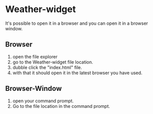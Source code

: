 # Weather-widget

It's possible to open it in a browser and you can open it in a browser window.

## Browser
1. open the file explorer
2. go to the Weather-widget file location.
3. dubble click the "index.html" file.
4. with that it should open it in the latest browser you have used.

## Browser-Window
1. open your command prompt.
2. Go to the file location in the command prompt.